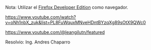Nota: Utilizar el [Firefox Developer Edition](https://www.mozilla.org/es-ES/firefox/developer/) como navegador.

https://www.youtube.com/watch?v=oNh1nbX_zuk&list=PL8FuWquxMNveHDntBYzqXg89sOtX9QWc0

https://www.youtube.com/@leangilutn/featured

Resolvio: Ing. Andres Chaparro
